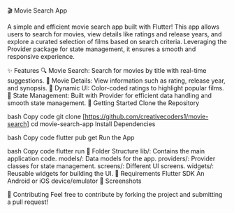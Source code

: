 🎬 Movie Search App

A simple and efficient movie search app built with Flutter! This app allows users to search for movies, view details like ratings and release years, and explore a curated selection of films based on search criteria. Leveraging the Provider package for state management, it ensures a smooth and responsive experience.

✨ Features
🔍 Movie Search: Search for movies by title with real-time suggestions.
🌟 Movie Details: View information such as rating, release year, and synopsis.
🎨 Dynamic UI: Color-coded ratings to highlight popular films.
🧩 State Management: Built with Provider for efficient data handling and smooth state management.
🚀 Getting Started
Clone the Repository

bash
Copy code
git clone [https://github.com/creativecoders1/movie-search]
cd movie-search-app
Install Dependencies

bash
Copy code
flutter pub get
Run the App

bash
Copy code
flutter run
📂 Folder Structure
lib/: Contains the main application code.
models/: Data models for the app.
providers/: Provider classes for state management.
screens/: Different UI screens.
widgets/: Reusable widgets for building the UI.
🔧 Requirements
Flutter SDK
An Android or iOS device/emulator
📸 Screenshots


🤝 Contributing
Feel free to contribute by forking the project and submitting a pull request!
